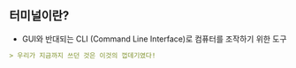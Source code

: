 ## 터미널이란?

- GUI와 반대되는 CLI (Command Line Interface)로 컴퓨터를 조작하기 위한 도구

```markdown
> 우리가 지금까지 쓰던 것은 이것의 껍데기였다!
```

